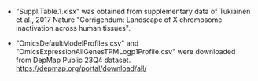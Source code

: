 - "Suppl.Table.1.xlsx" was obtained from supplementary data of Tukiainen et al., 2017 Nature "Corrigendum: Landscape of X chromosome inactivation across human tissues".

- "OmicsDefaultModelProfiles.csv" and "OmicsExpressionAllGenesTPMLogp1Profile.csv" were downloaded from DepMap Public 23Q4 dataset.
https://depmap.org/portal/download/all/